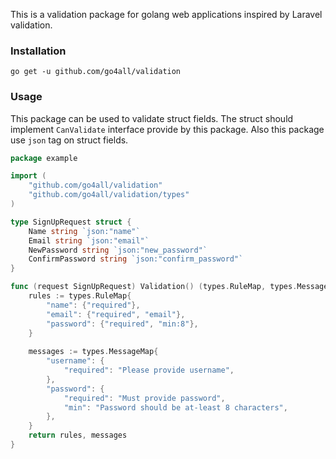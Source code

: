 This is a validation package for golang web applications inspired by Laravel validation.

### Installation

`go get -u github.com/go4all/validation`

### Usage

This package can be used to validate struct fields. The struct should implement `CanValidate` interface provide by 
this package. Also this package use `json` tag on struct fields.

```go
package example

import (
	"github.com/go4all/validation"
	"github.com/go4all/validation/types"
)

type SignUpRequest struct {
	Name string `json:"name"`
	Email string `json:"email"`
	NewPassword string `json:"new_password"`
	ConfirmPassword string `json:"confirm_password"`
}

func (request SignUpRequest) Validation() (types.RuleMap, types.MessageMap)  {
    rules := types.RuleMap{
    	"name": {"required"},
    	"email": {"required", "email"},
    	"password": {"required", "min:8"},
    }
    
    messages := types.MessageMap{
    	"username": {
    		"required": "Please provide username",
        },
        "password": {
    		"required": "Must provide password",
    		"min": "Password should be at-least 8 characters",
        },
    }
    return rules, messages
}
```